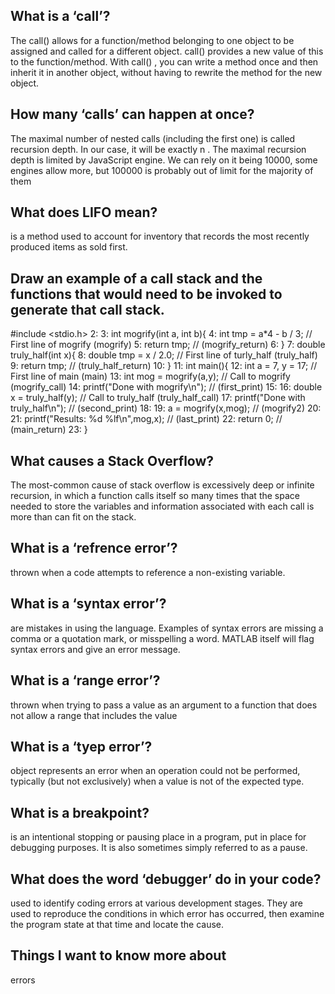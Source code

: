 ## What is a ‘call’?
The call() allows for a function/method belonging to one object to be assigned and called for a different object. call() provides a new value of this to the function/method. With call() , you can write a method once and then inherit it in another object, without having to rewrite the method for the new object.
## How many ‘calls’ can happen at once?
The maximal number of nested calls (including the first one) is called recursion depth. In our case, it will be exactly n . The maximal recursion depth is limited by JavaScript engine. We can rely on it being 10000, some engines allow more, but 100000 is probably out of limit for the majority of them
## What does LIFO mean?
is a method used to account for inventory that records the most recently produced items as sold first.
## Draw an example of a call stack and the functions that would need to be invoked to generate that call stack.
#include <stdio.h> 
 2: 
 3: int mogrify(int a, int b){
 4:   int tmp = a*4 - b / 3;                  // First line of mogrify (mogrify)
 5:   return tmp;                             // (mogrify_return)
 6: }
 7: double truly_half(int x){
 8:   double tmp = x / 2.0;                   // First line of turly_half (truly_half)
 9:   return tmp;                             // (truly_half_return)
10: }
11: int main(){
12:   int a = 7, y = 17;                      // First line of main (main)
13:   int mog = mogrify(a,y);                 // Call to mogrify (mogrify_call)
14:   printf("Done with mogrify\n");          // (first_print)
15: 
16:   double x = truly_half(y);               // Call to truly_half (truly_half_call)
17:   printf("Done with truly_half\n");       // (second_print)
18: 
19:   a = mogrify(x,mog);                     // (mogrify2)
20: 
21:   printf("Results: %d %lf\n",mog,x);      // (last_print)
22:   return 0;                               // (main_return)
23: }
## What causes a Stack Overflow?
The most-common cause of stack overflow is excessively deep or infinite recursion, in which a function calls itself so many times that the space needed to store the variables and information associated with each call is more than can fit on the stack.
## What is a ‘refrence error’?
thrown when a code attempts to reference a non-existing variable.
## What is a ‘syntax error’?
are mistakes in using the language. Examples of syntax errors are missing a comma or a quotation mark, or misspelling a word. MATLAB itself will flag syntax errors and give an error message.
## What is a ‘range error’?
 thrown when trying to pass a value as an argument to a function that does not allow a range that includes the value
## What is a ‘tyep error’?
object represents an error when an operation could not be performed, typically (but not exclusively) when a value is not of the expected type.
## What is a breakpoint?
is an intentional stopping or pausing place in a program, put in place for debugging purposes. It is also sometimes simply referred to as a pause.
## What does the word ‘debugger’ do in your code?
used to identify coding errors at various development stages. They are used to reproduce the conditions in which error has occurred, then examine the program state at that time and locate the cause.
## Things I want to know more about
errors
